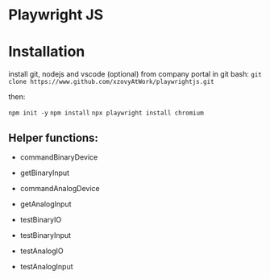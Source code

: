 # Playwright JS

# Installation
install git, nodejs and vscode (optional) from company portal
in git bash:
`git clone https://www.github.com/xzovyAtWork/playwrightjs.git`

then: 

`npm init -y`
`npm install`
`npx playwright install chromium`


## Helper functions:
- commandBinaryDevice
- getBinaryInput

- commandAnalogDevice
- getAnalogInput

- testBinaryIO
- testBinaryInput
- testAnalogIO
- testAnalogInput

